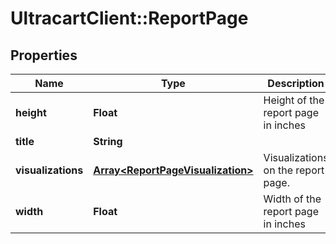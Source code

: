 # UltracartClient::ReportPage

## Properties
Name | Type | Description | Notes
------------ | ------------- | ------------- | -------------
**height** | **Float** | Height of the report page in inches | [optional] 
**title** | **String** |  | [optional] 
**visualizations** | [**Array&lt;ReportPageVisualization&gt;**](ReportPageVisualization.md) | Visualizations on the report page. | [optional] 
**width** | **Float** | Width of the report page in inches | [optional] 


